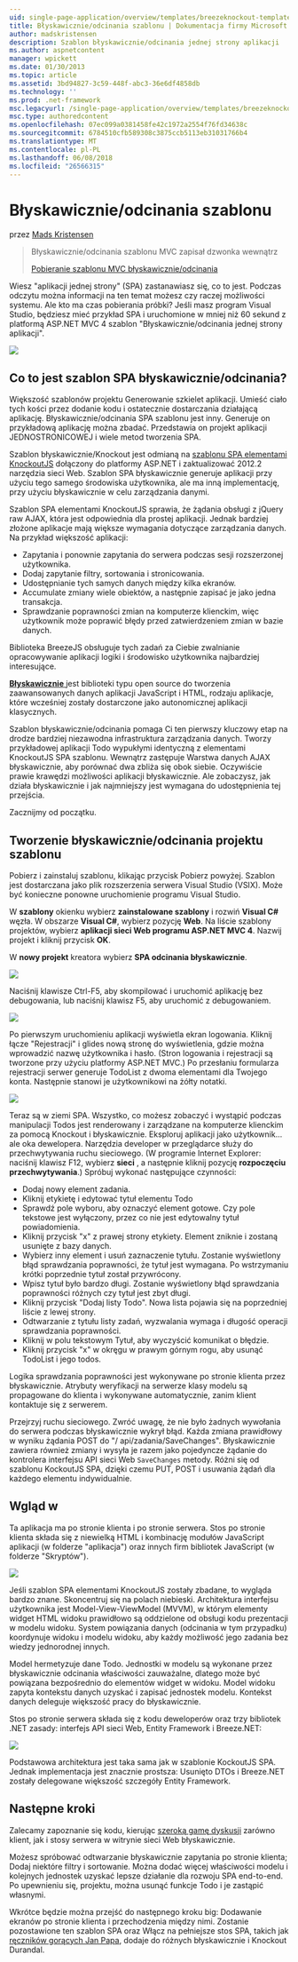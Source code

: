 ```yaml
---
uid: single-page-application/overview/templates/breezeknockout-template
title: Błyskawicznie/odcinania szablonu | Dokumentacja firmy Microsoft
author: madskristensen
description: Szablon błyskawicznie/odcinania jednej strony aplikacji
ms.author: aspnetcontent
manager: wpickett
ms.date: 01/30/2013
ms.topic: article
ms.assetid: 3bd94827-3c59-448f-abc3-36e6df4858db
ms.technology: ''
ms.prod: .net-framework
msc.legacyurl: /single-page-application/overview/templates/breezeknockout-template
msc.type: authoredcontent
ms.openlocfilehash: 07ec099a0381458fe42c1972a2554f76fd34638c
ms.sourcegitcommit: 6784510cfb589308c3875ccb5113eb31031766b4
ms.translationtype: MT
ms.contentlocale: pl-PL
ms.lasthandoff: 06/08/2018
ms.locfileid: "26566315"
---
```

<a name="breezeknockout-template"></a>Błyskawicznie/odcinania szablonu
====================
przez [Mads Kristensen](https://github.com/madskristensen)

> Błyskawicznie/odcinania szablonu MVC zapisał dzwonka wewnątrz
> 
> [Pobieranie szablonu MVC błyskawicznie/odcinania](https://go.microsoft.com/fwlink/?LinkId=282649)


Wiesz "aplikacji jednej strony" (SPA) zastanawiasz się, co to jest. Podczas odczytu można informacji na ten temat możesz czy raczej możliwości systemu. Ale kto ma czas pobierania próbki? Jeśli masz program Visual Studio, będziesz mieć przykład SPA i uruchomione w mniej niż 60 sekund z platformą ASP.NET MVC 4 szablon "Błyskawicznie/odcinania jednej strony aplikacji".

![](http://www.breezejs.com/sites/all/images/spa-template/ZephyrRunning.png)

## <a name="what-is-the-breezeknockout-spa-template"></a>Co to jest szablon SPA błyskawicznie/odcinania?

Większość szablonów projektu Generowanie szkielet aplikacji. Umieść ciało tych kości przez dodanie kodu i ostatecznie dostarczania działającą aplikację. Błyskawicznie/odcinania SPA szablonu jest inny. Generuje on przykładową aplikację można zbadać. Przedstawia on projekt aplikacji JEDNOSTRONICOWEJ i wiele metod tworzenia SPA.

Szablon błyskawicznie/Knockout jest odmianą na [szablonu SPA elementami KnockoutJS](../introduction/knockoutjs-template.md) dołączony do platformy ASP.NET i zaktualizować 2012.2 narzędzia sieci Web. Szablon SPA błyskawicznie generuje aplikacji przy użyciu tego samego środowiska użytkownika, ale ma inną implementację, przy użyciu błyskawicznie w celu zarządzania danymi.

Szablon SPA elementami KnockoutJS sprawia, że żądania obsługi z jQuery raw AJAX, która jest odpowiednia dla prostej aplikacji. Jednak bardziej złożone aplikacje mają większe wymagania dotyczące zarządzania danych. Na przykład większość aplikacji:

- Zapytania i ponownie zapytania do serwera podczas sesji rozszerzonej użytkownika.
- Dodaj zapytanie filtry, sortowania i stronicowania.
- Udostępnianie tych samych danych między kilka ekranów.
- Accumulate zmiany wiele obiektów, a następnie zapisać je jako jedna transakcja.
- Sprawdzanie poprawności zmian na komputerze klienckim, więc użytkownik może poprawić błędy przed zatwierdzeniem zmian w bazie danych.

Biblioteka BreezeJS obsługuje tych zadań za Ciebie zwalnianie opracowywanie aplikacji logiki i środowisko użytkownika najbardziej interesujące.

[**Błyskawicznie** ](http://www.breezejs.com/?utm_source=ms-spa) jest biblioteki typu open source do tworzenia zaawansowanych danych aplikacji JavaScript i HTML, rodzaju aplikacje, które wcześniej zostały dostarczone jako autonomicznej aplikacji klasycznych.

Szablon błyskawicznie/odcinania pomaga Ci ten pierwszy kluczowy etap na drodze bardziej niezawodna infrastruktura zarządzania danych. Tworzy przykładowej aplikacji Todo wypukłymi identyczną z elementami KnockoutJS SPA szablonu. Wewnątrz zastępuje Warstwa danych AJAX błyskawicznie, aby porównać dwa zbliża się obok siebie. Oczywiście prawie krawędzi możliwości aplikacji błyskawicznie. Ale zobaczysz, jak działa błyskawicznie i jak najmniejszy jest wymagana do udostępnienia tej przejścia.

Zacznijmy od początku.

## <a name="create-a-breezeknockout-template-project"></a>Tworzenie błyskawicznie/odcinania projektu szablonu

Pobierz i zainstaluj szablonu, klikając przycisk Pobierz powyżej. Szablon jest dostarczana jako plik rozszerzenia serwera Visual Studio (VSIX). Może być konieczne ponowne uruchomienie programu Visual Studio.

W **szablony** okienku wybierz **zainstalowane szablony** i rozwiń **Visual C#** węzła. W obszarze **Visual C#**, wybierz pozycję **Web**. Na liście szablony projektów, wybierz **aplikacji sieci Web programu ASP.NET MVC 4**. Nazwij projekt i kliknij przycisk **OK**.

W **nowy projekt** kreatora wybierz **SPA odcinania błyskawicznie**.

![](http://www.breezejs.com/sites/all/images/spa-template/SelectBreezeKOSpaTemplate.png)

Naciśnij klawisze Ctrl-F5, aby skompilować i uruchomić aplikację bez debugowania, lub naciśnij klawisz F5, aby uruchomić z debugowaniem.

![](http://www.breezejs.com/sites/all/images/spa-template/ZephyrRunning.png)

Po pierwszym uruchomieniu aplikacji wyświetla ekran logowania. Kliknij łącze "Rejestracji" i glides nową stronę do wyświetlenia, gdzie można wprowadzić nazwę użytkownika i hasło. (Stron logowania i rejestracji są tworzone przy użyciu platformy ASP.NET MVC.) Po przesłaniu formularza rejestracji serwer generuje TodoList z dwoma elementami dla Twojego konta. Następnie stanowi je użytkownikowi na żółty notatki.

![](http://www.breezejs.com/sites/all/images/spa-template/TodoList.png)

Teraz są w ziemi SPA. Wszystko, co możesz zobaczyć i wystąpić podczas manipulacji Todos jest renderowany i zarządzane na komputerze klienckim za pomocą Knockout i błyskawicznie. Eksploruj aplikacji jako użytkownik... ale oka dewelopera. Narzędzia developer w przeglądarce służy do przechwytywania ruchu sieciowego. (W programie Internet Explorer: naciśnij klawisz F12, wybierz **sieci** , a następnie kliknij pozycję **rozpoczęciu przechwytywania**.) Spróbuj wykonać następujące czynności:

- Dodaj nowy element zadania.
- Kliknij etykietę i edytować tytuł elementu Todo
- Sprawdź pole wyboru, aby oznaczyć element gotowe. Czy pole tekstowe jest wyłączony, przez co nie jest edytowalny tytuł powiadomienia.
- Kliknij przycisk "x" z prawej strony etykiety. Element zniknie i zostaną usunięte z bazy danych.
- Wybierz inny element i usuń zaznaczenie tytułu. Zostanie wyświetlony błąd sprawdzania poprawności, że tytuł jest wymagana. Po wstrzymaniu krótki poprzednie tytuł został przywrócony.
- Wpisz tytuł było bardzo długi. Zostanie wyświetlony błąd sprawdzania poprawności różnych czy tytuł jest zbyt długi.
- Kliknij przycisk "Dodaj listy Todo". Nowa lista pojawia się na poprzedniej liście z lewej strony.
- Odtwarzanie z tytułu listy zadań, wyzwalania wymaga i długość operacji sprawdzania poprawności.
- Kliknij w polu tekstowym Tytuł, aby wyczyścić komunikat o błędzie.
- Kliknij przycisk "x" w okręgu w prawym górnym rogu, aby usunąć TodoList i jego todos.

Logika sprawdzania poprawności jest wykonywane po stronie klienta przez błyskawicznie. Atrybuty weryfikacji na serwerze klasy modelu są propagowane do klienta i wykonywane automatycznie, zanim klient kontaktuje się z serwerem.

Przejrzyj ruchu sieciowego. Zwróć uwagę, że nie było żadnych wywołania do serwera podczas błyskawicznie wykrył błąd. Każda zmiana prawidłowy w wyniku żądania POST do "/ api/zadania/SaveChanges". Błyskawicznie zawiera również zmiany i wysyła je razem jako pojedyncze żądanie do kontrolera interfejsu API sieci Web `SaveChanges` metody. Różni się od szablonu KockoutJS SPA, dzięki czemu PUT, POST i usuwania żądań dla każdego elementu indywidualnie.

## <a name="peek-inside"></a>Wgląd w

Ta aplikacja ma po stronie klienta i po stronie serwera. Stos po stronie klienta składa się z niewielką HTML i kombinację modułów JavaScript aplikacji (w folderze "aplikacja") oraz innych firm bibliotek JavaScript (w folderze "Skryptów").

![](http://www.breezejs.com/sites/all/images/spa-template/ClientArchitecture.png)

Jeśli szablon SPA elementami KnockoutJS zostały zbadane, to wygląda bardzo znane. Skoncentruj się na polach niebieski. Architektura interfejsu użytkownika jest Model-View-ViewModel (MVVM), w którym elementy widget HTML widoku prawidłowo są oddzielone od obsługi kodu prezentacji w modelu widoku. System powiązania danych (odcinania w tym przypadku) koordynuje widoku i modelu widoku, aby każdy możliwość jego zadania bez wiedzy jednorodnej innych.

Model hermetyzuje dane Todo. Jednostki w modelu są wykonane przez błyskawicznie odcinania właściwości zauważalne, dlatego może być powiązana bezpośrednio do elementów widget w widoku. Model widoku zapyta kontekstu danych uzyskać i zapisać jednostek modelu. Kontekst danych deleguje większość pracy do błyskawicznie.

Stos po stronie serwera składa się z kodu deweloperów oraz trzy bibliotek .NET zasady: interfejs API sieci Web, Entity Framework i Breeze.NET:

![](http://www.breezejs.com/sites/all/images/spa-template/ServerArchitecture.png)

Podstawowa architektura jest taka sama jak w szablonie KockoutJS SPA. Jednak implementacja jest znacznie prostsza: Usunięto DTOs i Breeze.NET zostały delegowane większość szczegóły Entity Framework.

## <a name="next-steps"></a>Następne kroki

Zalecamy zapoznanie się kodu, kierując [szeroką gamę dyskusji](http://www.breezejs.com/spa-template?utm_source=ms-spa) zarówno klient, jak i stosy serwera w witrynie sieci Web błyskawicznie.

Możesz spróbować odtwarzanie błyskawicznie zapytania po stronie klienta; Dodaj niektóre filtry i sortowanie. Można dodać więcej właściwości modelu i kolejnych jednostek uzyskać lepsze działanie dla rozwoju SPA end-to-end. Po upewnieniu się, projektu, można usunąć funkcje Todo i je zastąpić własnymi.

Wkrótce będzie można przejść do następnego kroku big: Dodawanie ekranów po stronie klienta i przechodzenia między nimi. Zostanie pozostawione ten szablon SPA oraz Włącz na pełniejsze stos SPA, takich jak [ręczników gorących Jan Papa](https://github.com/johnpapa/HotTowel#readme "ręczników gorących"), dodaje do różnych błyskawicznie i Knockout Durandal.
